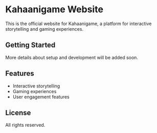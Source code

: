 # Kahaanigame Website

This is the official website for Kahaanigame, a platform for interactive storytelling and gaming experiences.

## Getting Started

More details about setup and development will be added soon.

## Features

- Interactive storytelling
- Gaming experiences
- User engagement features

## License

All rights reserved.
